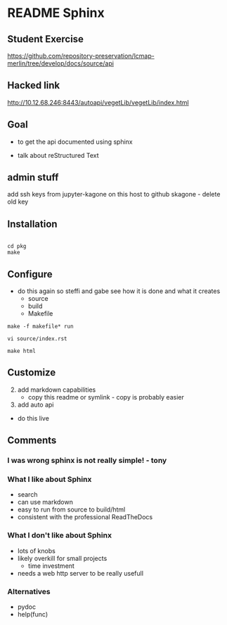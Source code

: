 # README Sphinx

## Student Exercise
https://github.com/repository-preservation/lcmap-merlin/tree/develop/docs/source/api

## Hacked link

http://10.12.68.246:8443/autoapi/vegetLib/vegetLib/index.html

## Goal

- to get the api documented using sphinx

- talk about reStructured Text

## admin stuff
add ssh keys from jupyter-kagone on this host to github skagone - delete old key


## Installation

```

cd pkg
make

```

## Configure

- do this again so steffi and gabe see how it is done and what it creates
    - source
    - build
    - Makefile

```
make -f makefile* run

vi source/index.rst

make html
```

## Customize

2. add markdown capabilities
    - copy this readme or symlink - copy is probably easier
1. add auto api

- do this live

## Comments

### I was wrong sphinx is not really simple! - tony

### What I like about Sphinx

- search
- can use markdown
- easy to run from source to build/html
- consistent with the professional ReadTheDocs


### What I don't like about Sphinx

- lots of knobs
- likely overkill for small projects
	- time investment
- needs a web http server to be really usefull

### Alternatives

- pydoc
- help(func)

